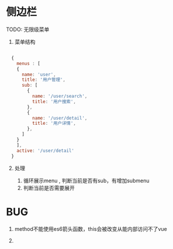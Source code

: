 
# 侧边栏

TODO: 无限级菜单

1. 菜单结构

  ```javascript

    {
      menus : [
      {
        name: 'user',
        title: '用户管理',
        sub: [
          {
            name: '/user/search',
            title: '用户搜索',
          },
          {
            name: '/user/detail',
            title: '用户详情',
          },
        ]
      }
      ],
      active: '/user/detail'
    }
  ```

2. 处理

    1. 循环展示menu  , 判断当前是否有sub，有增加submenu
    2. 判断当前是否需要展开


# BUG

1. method不能使用es6箭头函数，this会被改变从能内部访问不了vue

2.
